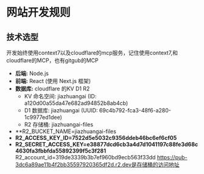 # 网站开发规则

## 技术选型
开发始终使用context7以及cloudflare的mcp服务，记住使用context7,和cloudflare的MCP，也有gitgub的MCP
- **后端:** Node.js
- **前端:** React (使用 Next.js 框架)
- **数据库:** cloudflare 的KV D1 R2
  - KV 命名空间: jiazhuangai (ID: a120d00a55da47e682ad94852b8ab4cb)
  - D1 数据库: jiazhuangai (UUID: 69c4b792-fca3-48f6-a280-1c9977ed1dee)
  - R2 存储桶: jiazhuangai-files
- **R2_BUCKET_NAME=jiazhuangai-files 
- **R2_ACCESS_KEY_ID=7522d5e5032c9356ddeb46bc6ef6cf05**
- **R2_SECRET_ACCESS_KEY=e38877dcd6cb3a4d7d1041197c88fe3d68c4630fa3fbbfda55892399f5c3f281**
R2_account_id=319de3339b3b7ef960bd9ecb563f33dd
https://pub-3dc6a89ae11b4f2bb35597920365df2d.r2.dev是存储桶的访问地址